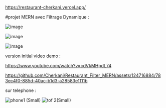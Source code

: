 
https://restaurant-cherkani.vercel.app/



#projet MERN avec Filtrage Dynamique  :


![image](https://github.com/Cherkani/Restaurant_Filter_MERN/assets/124716884/42fe54c6-5a0e-4d7f-be89-8208f16174ab)


![image](https://github.com/Cherkani/Restaurant_Filter_MERN/assets/124716884/7467e6fe-403b-4115-a3bf-f3c4a4936f9c)



![image](https://github.com/Cherkani/Restaurant_Filter_MERN/assets/124716884/4b346894-4659-4b01-a628-5fd75e5a86b5)



version initial video demo :


https://www.youtube.com/watch?v=cdVkMHpdL74

https://github.com/Cherkani/Restaurant_Filter_MERN/assets/124716884/783ec4f0-885d-40ac-b1d3-a28583e1111b

sur telephone :

![phone1 (Small)](https://github.com/Cherkani/Restaurant_Filter_MERN/assets/124716884/9e97734e-268e-442a-9f9b-36b6e1f382b3)
![tof 2(Small)](https://github.com/Cherkani/Restaurant_Filter_MERN/assets/124716884/cce03e5d-5628-4c71-8f3a-15417c6550e9)
